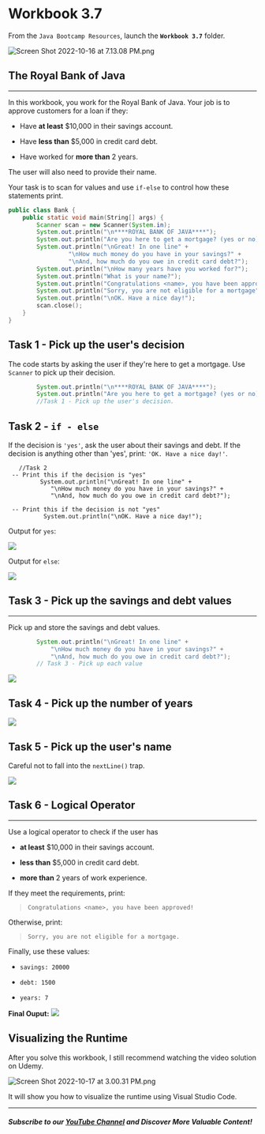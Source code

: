 # Workbook 3.7

From the `Java Bootcamp Resources`, launch the **`Workbook 3.7`** folder.

![Screen Shot 2022-10-16 at 7.13.08 PM.png](https://firebasestorage.googleapis.com/v0/b/learnthepart-75aed.appspot.com/o/images%2F068d35b4-92c6-4d60-89d8-361110d5e737?alt=media&token=7726086e-dc1c-4e77-a7d7-8a6120bc5802)

## The Royal Bank of Java
----------------------

In this workbook, you work for the Royal Bank of Java. Your job is to approve customers for a loan if they:

-   Have **at least** $10,000 in their savings account.

-   Have **less than** $5,000 in credit card debt.

-   Have worked for **more than** 2 years.

The user will also need to provide their name.

Your task is to scan for values and use `if-else` to control how these statements print.

```java
public class Bank {
    public static void main﻿(﻿String[] args﻿) {
        Scanner scan = new Scanner﻿(System.in)﻿;
        System.out.﻿println﻿(﻿"\n****ROYAL BANK OF JAVA****"﻿)﻿;
        System.out.﻿println﻿(﻿"Are you here to get a mortgage? (yes or no)"﻿)﻿;
        System.out.﻿println﻿(﻿"\nGreat! In one line" +
                 "\nHow much money do you have in your savings?" +
                 "\nAnd, how much do you owe in credit card debt?"﻿)﻿;
        System.out.﻿println﻿(﻿"\nHow many years have you worked for?"﻿)﻿;
        System.out.﻿println﻿(﻿"What is your name?"﻿)﻿;
        System.out.﻿println﻿(﻿"Congratulations <name>, you have been approved!"﻿)﻿;
        System.out.﻿println﻿(﻿"Sorry, you are not eligible for a mortgage"﻿)﻿;
        System.out.﻿println﻿(﻿"\nOK. Have a nice day!"﻿)﻿;
        scan.﻿close﻿(﻿)﻿;
    }
}
```

## Task 1 - Pick up the user's decision

The code starts by asking the user if they're here to get a mortgage. Use `Scanner` to pick up their decision.

```java
        System.out.﻿println﻿(﻿"\n****ROYAL BANK OF JAVA****"﻿)﻿;
        System.out.﻿println﻿(﻿"Are you here to get a mortgage? (yes or no)"﻿)﻿;
        //Task 1 - ﻿Pick up﻿ ﻿the user's decision.

```

## Task 2 - `if - else`

If the decision is `'yes'`, ask the user about their savings and debt. If the decision is anything other than 'yes', print: `'OK. Have a nice day!'`.

```
   //Task 2
 -- Print this if the decision is "yes"
         System.out.println("\nGreat! In one line" +
            "\nHo﻿w much ﻿m﻿oney do you have in your savings?" +
            "\nAnd, how much do you owe in credit card debt?");

 -- Print this if the decision is not "yes"
          System.out.println("\nOK. Have a nice day!");

```

Output for `yes`:

![](https://firebasestorage.googleapis.com/v0/b/learnthepart-75aed.appspot.com/o/images%2Fc71c5d90-f601-4f0f-b95d-05200150868d?alt=media&token=d97ff4a2-53f4-41c4-9632-4fb8c22ac188)

Output for `else`:

![](https://firebasestorage.googleapis.com/v0/b/learnthepart-75aed.appspot.com/o/images%2Feb74f53a-1cfa-4fba-bbe4-b596f106cf11?alt=media&token=42b982f8-17e6-4d9b-a51e-58176160cab6)

## Task 3 - Pick up the savings and debt values
--------------------------------------------

Pick up and store the savings and debt values.

```java
        System.out.﻿println﻿(﻿"\nGreat! In one line" +
            "\nHow much money do you have in your savings?" +
            "\nAnd, how much do you owe in credit card debt?"﻿)﻿;
        // Task 3 - Pick up each value
```

![](https://firebasestorage.googleapis.com/v0/b/learnthepart-75aed.appspot.com/o/images%2Fc2eed793-3b7a-47fa-814d-401047e51304?alt=media&token=233e908c-c9ad-478f-b557-0dd53550cf19)

## Task 4 - Pick up the number of years

![](https://firebasestorage.googleapis.com/v0/b/learnthepart-75aed.appspot.com/o/images%2Fdecee013-3dca-4810-a05a-1effa5cd8d1c?alt=media&token=8a7c2e71-76a9-4688-bcd4-d638261e01b7)

## Task 5 - Pick up the user's name
Careful not to fall into the `nextLine()` trap.

![](https://firebasestorage.googleapis.com/v0/b/learnthepart-75aed.appspot.com/o/images%2F4efa897d-1105-4c71-8546-f965e7cb05f2?alt=media&token=619ed064-e39a-45bc-a40e-dda8bd7c4e21)


## Task 6 - Logical Operator
-------------------------

Use a logical operator to check if the user has

-   **at least** $10,000 in their savings account.

-   **less than** $5,000 in credit card debt.

-   **more than** 2 years of work experience.

If they meet the requirements, print:

> `Congratulations <name>, you have been approved!`

Otherwise, print:

> `Sorry, you are not eligible for a mortgage.`

Finally, use these values:

-   `savings: 20000`

-   `debt: 1500`

-   `years: 7`

**Final Ouput:**
![](https://firebasestorage.googleapis.com/v0/b/learnthepart-75aed.appspot.com/o/images%2Ff2495206-fc97-47cb-a1b9-4f712efeab55?alt=media&token=c1e47b3a-dbcb-4851-8d3e-ec4b3fae4fc8)

## Visualizing the Runtime

After you solve this workbook, I still recommend watching the video solution on Udemy.

![Screen Shot 2022-10-17 at 3.00.31 PM.png](https://firebasestorage.googleapis.com/v0/b/learnthepart-75aed.appspot.com/o/images%2F48408342-8c58-405c-bc67-ebf9f3896bf4?alt=media&token=8aee36f7-169c-4ad1-819e-74301d190d5f)

It will show you how to visualize the runtime using Visual Studio Code.

----------
##### Subscribe to our [YouTube Channel](https://www.youtube.com/@RayanSlim087?sub_confirmation=1) and Discover More Valuable Content!